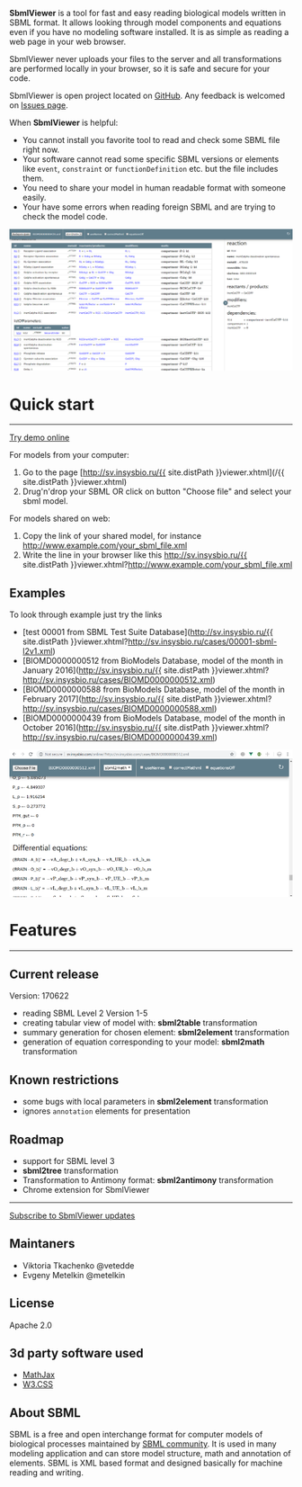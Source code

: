 
**SbmlViewer** is a tool for fast and easy reading biological models written in SBML format. It allows looking through model components and equations even if you have no modeling software installed. It is as simple as reading a web page in your web browser.

SbmlViewer never uploads your files to the server and all transformations are performed locally in your browser, so it is safe and secure for your code.

SbmlViewer is open project located on [GitHub](https://github.com/insysbio/SbmlViewer). Any feedback is welcomed on [Issues page](https://github.com/insysbio/SbmlViewer/issues).

When **SbmlViewer** is helpful:

* You cannot install you favorite tool to read and check some SBML file right now.
* Your software cannot read some specific SBML versions or elements like <code>event</code>, <code>constraint</code> or <code>functionDefinition</code> etc. but the file includes them.
* You need to share your model in human readable format with someone easily.
* Your have some errors when reading foreign SBML and are trying to check the model code.

![sv scren 1](/assets/img/sv_screen1.png)

# Quick start 
<hr/>

<div class="w3-btn w3-card-2 w3-green w3-circle w3-text-white"><a href="{{ site.distPath }}viewer.xhtml" id="tryDemoLink">Try demo online</a></div>

For models from your computer:

1. Go to the page [http://sv.insysbio.ru/{{ site.distPath }}viewer.xhtml](/{{ site.distPath }}viewer.xhtml)
2. Drug'n'drop your SBML OR click on button "Choose file" and select your sbml model.

For models shared on web:

1. Copy the link of your shared model, for instance http://www.example.com/your_sbml_file.xml
2. Write the line in your browser like this http://sv.insysbio.ru/{{ site.distPath }}viewer.xhtml?http://www.example.com/your_sbml_file.xml

## Examples
To look through example just try the links
* [test 00001 from SBML Test Suite Database](http://sv.insysbio.ru/{{ site.distPath }}viewer.xhtml?http://sv.insysbio.ru/cases/00001-sbml-l2v1.xml)
* [BIOMD0000000512 from BioModels Database, model of the month in January 2016](http://sv.insysbio.ru/{{ site.distPath }}viewer.xhtml?http://sv.insysbio.ru/cases/BIOMD0000000512.xml)
* [BIOMD0000000588 from BioModels Database, model of the month in February 2017](http://sv.insysbio.ru/{{ site.distPath }}viewer.xhtml?http://sv.insysbio.ru/cases/BIOMD0000000588.xml)
* [BIOMD0000000439 from BioModels Database, model of the month in October 2016](http://sv.insysbio.ru/{{ site.distPath }}viewer.xhtml?http://sv.insysbio.ru/cases/BIOMD0000000439.xml)


![sv scren 2](/assets/img/sv_screen2.png)

# Features
<hr/>

## Current release

Version: 170622

- reading SBML Level 2 Version 1-5
- creating tabular view of model with: **sbml2table** transformation
- summary generation for chosen element: **sbml2element** transformation
- generation of equation corresponding to your model: **sbml2math** transformation

## Known restrictions

- some bugs with local parameters in **sbml2element** transformation
- ignores <code>annotation</code> elements for presentation

## Roadmap

- support for SBML level 3
- **sbml2tree** transformation
- Transformation to Antimony format: **sbml2antimony** transformation
- Chrome extension for SbmlViewer

<hr/>
<a class="w3-btn w3-round w3-block w3-teal" href="http://eepurl.com/cL_5az">Subscribe to SbmlViewer updates <i class="fa fa-envelope w3-large"></i></a>

## Maintaners

- Viktoria Tkachenko @vetedde
- Evgeny Metelkin @metelkin

## License
Apache 2.0

## 3d party software used

- [MathJax](https://www.mathjax.org)
- [W3.CSS](http://www.w3schools.com/w3css/) 

## About SBML

SBML is a free and open interchange format for computer models of biological processes maintained by [SBML community](http://sbml.org/). It is used in many modeling application and can store model structure, math and annotation of elements. SBML is XML based format and designed basically for machine reading and writing.
